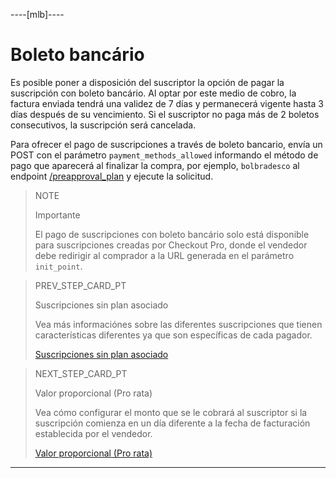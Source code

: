 ----[mlb]----
# Boleto bancário

Es posible poner a disposición del suscriptor la opción de pagar la suscripción con boleto bancário. Al optar por este medio de cobro, la factura enviada tendrá una validez de 7 días y permanecerá vigente hasta 3 días después de su vencimiento. Si el suscriptor no paga más de 2 boletos consecutivos, la suscripción será cancelada.

Para ofrecer el pago de suscripciones a través de boleto bancario, envía un POST con el parámetro `payment_methods_allowed` informando el método de pago que aparecerá al finalizar la compra, por ejemplo, `bolbradesco` al endpoint [/preapproval_plan](https://www.mercadopago[FAKER][URL][DOMAIN]/developers/es/reference/subscriptions/_preapproval_plan/post) y ejecute la solicitud. 

> NOTE
>
> Importante
>
> El pago de suscripciones con boleto bancário solo está disponible para suscripciones creadas por Checkout Pro, donde el vendedor debe redirigir al comprador a la URL generada en el parámetro `init_point`. 

> PREV_STEP_CARD_PT
>
> Suscripciones sin plan asociado
>
> Vea más informaciónes sobre las diferentes suscripciones que tienen características diferentes ya que son específicas de cada pagador.
>
> [Suscripciones sin plan asociado](https://www.mercadopago[FAKER][URL][DOMAIN]/developers/es/guides/subscriptions/subscriptions-no-associated-plan)

> NEXT_STEP_CARD_PT
>
> Valor proporcional (Pro rata)
>
> Vea cómo configurar el monto que se le cobrará al suscriptor si la suscripción comienza en un día diferente a la fecha de facturación establecida por el vendedor.
>
> [Valor proporcional (Pro rata)](https://www.mercadopago[FAKER][URL][DOMAIN]/developers/es/guides/subscriptions/proportional-amount)

------------
